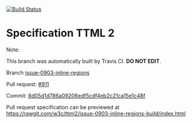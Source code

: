 [![Build Status](https://travis-ci.org/w3c/ttml2.svg?branch=issue-0903-inline-regions)](https://travis-ci.org/w3c/ttml2)


# Specification TTML 2


Note:


This branch was automatically built by Travis CI. <b>DO NOT EDIT</b>.


 Branch [issue-0903-inline-regions](https://github.com/w3c/ttml2/tree/issue-0903-inline-regions)


 Pull request: [#911](https://github.com/w3c/ttml2/pull/911)


 Commit: [8d05d1d786a09206edf5cdf4eb2c21ca15e1c48f](https://github.com/w3c/ttml2/commit/8d05d1d786a09206edf5cdf4eb2c21ca15e1c48f)

Pull request specification can be previewed at https://rawgit.com/w3c/ttml2/issue-0903-inline-regions-build/index.html



